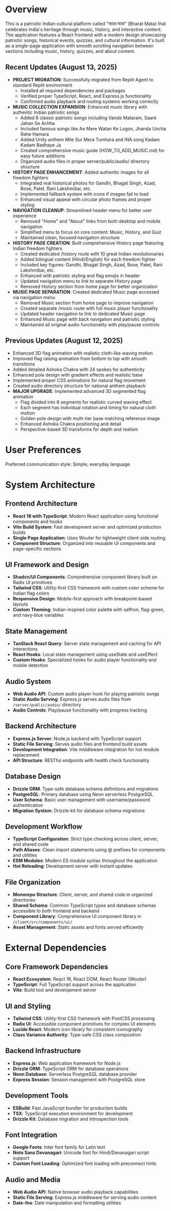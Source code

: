 # Overview

This is a patriotic Indian cultural platform called "भारत माता" (Bharat Mata) that celebrates India's heritage through music, history, and interactive content. The application features a React frontend with a modern design showcasing patriotic songs, historical events, quizzes, and cultural information. It's built as a single-page application with smooth scrolling navigation between sections including music, history, quizzes, and about content.

## Recent Updates (August 13, 2025)
- **PROJECT MIGRATION**: Successfully migrated from Replit Agent to standard Replit environment
  - Installed all required dependencies and packages
  - Verified proper TypeScript, React, and Express.js functionality
  - Confirmed audio playback and routing systems working correctly
- **MUSIC COLLECTION EXPANSION**: Enhanced music library with authentic Indian patriotic songs
  - Added 8 classic patriotic songs including Vande Mataram, Saare Jahan Se Achha
  - Included famous songs like Ae Mere Watan Ke Logon, Jhanda Uncha Rahe Hamara
  - Added Unity anthem Mile Sur Mera Tumhara and INA song Kadam Kadam Badhaye Ja
  - Created comprehensive music guide (HOW_TO_ADD_MUSIC.md) for easy future additions
  - Organized audio files in proper server/public/audio/ directory structure
- **HISTORY PAGE ENHANCEMENT**: Added authentic images for all freedom fighters
  - Integrated real historical photos for Gandhi, Bhagat Singh, Azad, Bose, Patel, Rani Lakshmibai, etc.
  - Implemented fallback system with icons if images fail to load
  - Enhanced visual appeal with circular photo frames and proper styling
- **NAVIGATION CLEANUP**: Streamlined header menu for better user experience
  - Removed "Home" and "About" links from both desktop and mobile navigation
  - Simplified menu to focus on core content: Music, History, and Quiz
  - Maintained clean, focused navigation structure
- **HISTORY PAGE CREATION**: Built comprehensive History page featuring Indian freedom fighters
  - Created dedicated /history route with 10 great Indian revolutionaries
  - Added bilingual content (Hindi/English) for each freedom fighter
  - Included key figures: Gandhi, Bhagat Singh, Azad, Bose, Patel, Rani Lakshmibai, etc.
  - Enhanced with patriotic styling and flag emojis in header
  - Updated navigation menu to link to separate History page
  - Removed History section from home page for better organization
- **MUSIC PAGE SEPARATION**: Created dedicated Music page accessed via navigation menu
  - Removed Music section from home page to improve navigation
  - Created separate /music route with full music player functionality
  - Updated header navigation to link to dedicated Music page
  - Enhanced Music page with back navigation and patriotic styling
  - Maintained all original audio functionality with play/pause controls

## Previous Updates (August 12, 2025)
- Enhanced 3D flag animation with realistic cloth-like waving motion
- Improved flag raising animation from bottom to top with smooth transitions
- Added detailed Ashoka Chakra with 24 spokes for authenticity
- Enhanced pole design with gradient effects and realistic base
- Implemented proper CSS animations for natural flag movement
- Created audio directory structure for national anthem playback
- **MAJOR UPGRADE**: Implemented advanced 3D segmented flag animation
  - Flag divided into 8 segments for realistic curved waving effect
  - Each segment has individual rotation and timing for natural cloth motion
  - Golden pole design with multi-tier base matching reference image
  - Enhanced Ashoka Chakra positioning and detail
  - Perspective-based 3D transforms for depth and realism

# User Preferences

Preferred communication style: Simple, everyday language.

# System Architecture

## Frontend Architecture
- **React 18 with TypeScript**: Modern React application using functional components and hooks
- **Vite Build System**: Fast development server and optimized production builds
- **Single Page Application**: Uses Wouter for lightweight client-side routing
- **Component Structure**: Organized into reusable UI components and page-specific sections

## UI Framework and Design
- **Shadcn/UI Components**: Comprehensive component library built on Radix UI primitives
- **Tailwind CSS**: Utility-first CSS framework with custom color scheme for Indian flag colors
- **Responsive Design**: Mobile-first approach with breakpoint-based layouts
- **Custom Theming**: Indian-inspired color palette with saffron, flag-green, and navy-blue variables

## State Management
- **TanStack React Query**: Server state management and caching for API interactions
- **React Hooks**: Local state management using useState and useEffect
- **Custom Hooks**: Specialized hooks for audio player functionality and mobile detection

## Audio System
- **Web Audio API**: Custom audio player hook for playing patriotic songs
- **Static Audio Serving**: Express.js serves audio files from `/server/public/audio/` directory
- **Audio Controls**: Play/pause functionality with progress tracking

## Backend Architecture
- **Express.js Server**: Node.js backend with TypeScript support
- **Static File Serving**: Serves audio files and frontend build assets
- **Development Integration**: Vite middleware integration for hot module replacement
- **API Structure**: RESTful endpoints with health check functionality

## Database Design
- **Drizzle ORM**: Type-safe database schema definitions and migrations
- **PostgreSQL**: Primary database using Neon serverless PostgreSQL
- **User Schema**: Basic user management with username/password authentication
- **Migration System**: Drizzle-kit for database schema migrations

## Development Workflow
- **TypeScript Configuration**: Strict type checking across client, server, and shared code
- **Path Aliases**: Clean import statements using @ prefixes for components and utilities
- **ESM Modules**: Modern ES module syntax throughout the application
- **Hot Reloading**: Development server with instant updates

## File Organization
- **Monorepo Structure**: Client, server, and shared code in organized directories
- **Shared Schema**: Common TypeScript types and database schemas accessible to both frontend and backend
- **Component Library**: Comprehensive UI component library in `/client/src/components/ui/`
- **Asset Management**: Static assets and fonts served efficiently

# External Dependencies

## Core Framework Dependencies
- **React Ecosystem**: React 18, React DOM, React Router (Wouter)
- **TypeScript**: Full TypeScript support across the application
- **Vite**: Build tool and development server

## UI and Styling
- **Tailwind CSS**: Utility-first CSS framework with PostCSS processing
- **Radix UI**: Accessible component primitives for complex UI elements
- **Lucide React**: Modern icon library for consistent iconography
- **Class Variance Authority**: Type-safe CSS class composition

## Backend Infrastructure
- **Express.js**: Web application framework for Node.js
- **Drizzle ORM**: TypeScript ORM for database operations
- **Neon Database**: Serverless PostgreSQL database provider
- **Express Session**: Session management with PostgreSQL store

## Development Tools
- **ESBuild**: Fast JavaScript bundler for production builds
- **TSX**: TypeScript execution environment for development
- **Drizzle Kit**: Database migration and introspection tools

## Font Integration
- **Google Fonts**: Inter font family for Latin text
- **Noto Sans Devanagari**: Unicode font for Hindi/Devanagari script support
- **Custom Font Loading**: Optimized font loading with preconnect hints

## Audio and Media
- **Web Audio API**: Native browser audio playback capabilities
- **Static File Serving**: Express.js middleware for serving audio content
- **Date-fns**: Date manipulation and formatting utilities